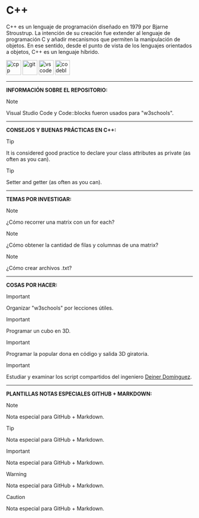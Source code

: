 # C++

C++ es un lenguaje de programación diseñado en 1979 por Bjarne Stroustrup. La intención de su creación fue extender al lenguaje de programación C y añadir mecanismos que permiten la manipulación de objetos. En ese sentido, desde el punto de vista de los lenguajes orientados a objetos, C++ es un lenguaje híbrido.

<img src="https://raw.githubusercontent.com/isocpp/logos/master/cpp_logo.svg" alt="cpp" width="40" height="40"/> <img src="https://git-scm.com/images/logos/downloads/Git-Icon-1788C.svg" alt="git" width="40" height="40"/> <img src="https://code.visualstudio.com/assets/images/code-stable.png" alt="vscode" width="40" height="40"/>
<img src="https://upload.wikimedia.org/wikipedia/commons/4/4b/Codeblocks_logo.png" alt="codeblocks" width="40" height="40"/>

---

**INFORMACIÓN SOBRE EL REPOSITORIO:**

> [!NOTE]
> Visual Studio Code y Code::blocks fueron usados para "w3schools".

---

**CONSEJOS Y BUENAS PRÁCTICAS EN C++:**

> [!TIP]
> It is considered good practice to declare your class attributes as private (as often as you can).

> [!TIP]
> Setter and getter (as often as you can).

---

**TEMAS POR INVESTIGAR:**

> [!NOTE]
> ¿Cómo recorrer una matrix con un for each?

> [!NOTE]
> ¿Cómo obtener la cantidad de filas y columnas de una matrix?

> [!NOTE]
> ¿Cómo crear archivos .txt?

---

**COSAS POR HACER:**

> [!IMPORTANT]
> Organizar "w3schools" por lecciones útiles.

> [!IMPORTANT]
> Programar un cubo en 3D.

> [!IMPORTANT]
> Programar la popular dona en código y salida 3D giratoria.

> [!IMPORTANT]
> Estudiar y examinar los script compartidos del ingeniero <a href="https://github.com/deinerdb">Deiner Domínguez</a>.

---

**PLANTILLAS NOTAS ESPECIALES GITHUB + MARKDOWN:**

> [!NOTE]
> Nota especial para GitHub + Markdown.

> [!TIP]
> Nota especial para GitHub + Markdown.

> [!IMPORTANT]
> Nota especial para GitHub + Markdown.

> [!WARNING]
> Nota especial para GitHub + Markdown.

> [!CAUTION]
> Nota especial para GitHub + Markdown.

